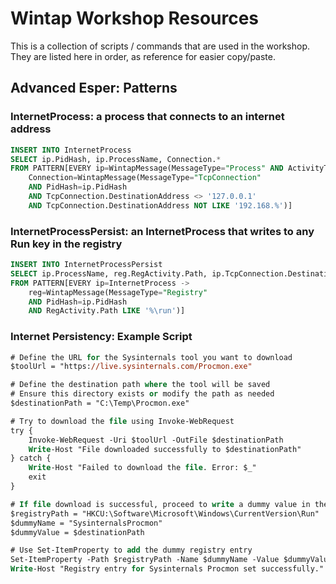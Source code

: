 # Wintap Workshop Resources

This is a collection of scripts / commands that are used in the workshop. They are listed here in order, as reference for easier copy/paste.

## Advanced Esper: Patterns

### InternetProcess: a process that connects to an internet address

```sql
INSERT INTO InternetProcess
SELECT ip.PidHash, ip.ProcessName, Connection.*
FROM PATTERN[EVERY ip=WintapMessage(MessageType="Process" AND ActivityType='start')->
    Connection=WintapMessage(MessageType="TcpConnection" 
    AND PidHash=ip.PidHash
    AND TcpConnection.DestinationAddress <> '127.0.0.1' 
    AND TcpConnection.DestinationAddress NOT LIKE '192.168.%')]
```

### InternetProcessPersist: an InternetProcess that writes to any Run key in the registry  ​

```sql
INSERT INTO InternetProcessPersist​
SELECT ip.ProcessName, reg.RegActivity.Path, ip.TcpConnection.DestinationAddress​
FROM PATTERN[EVERY ip=InternetProcess ->
    reg=WintapMessage(MessageType="Registry" ​
    AND PidHash=ip.PidHash​
    AND RegActivity.Path LIKE '%\run')]​
```

### Internet Persistency: Example Script​

```ps
# Define the URL for the Sysinternals tool you want to download​
$toolUrl = "https://live.sysinternals.com/Procmon.exe"​

# Define the destination path where the tool will be saved​
# Ensure this directory exists or modify the path as needed​
$destinationPath = "C:\Temp\Procmon.exe"​

# Try to download the file using Invoke-WebRequest​
try {​
    Invoke-WebRequest -Uri $toolUrl -OutFile $destinationPath​
    Write-Host "File downloaded successfully to $destinationPath"​
} catch {​
    Write-Host "Failed to download the file. Error: $_"​
    exit​
}​

# If file download is successful, proceed to write a dummy value in the registry​
$registryPath = "HKCU:\Software\Microsoft\Windows\CurrentVersion\Run"​
$dummyName = "SysinternalsProcmon"​
$dummyValue = $destinationPath​

# Use Set-ItemProperty to add the dummy registry entry​
Set-ItemProperty -Path $registryPath -Name $dummyName -Value $dummyValue​
Write-Host "Registry entry for Sysinternals Procmon set successfully."​
```

